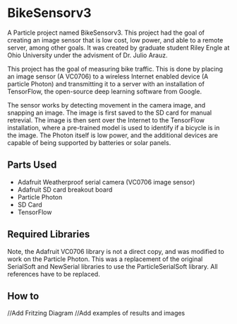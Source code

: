 # BikeSensorv3

A Particle project named BikeSensorv3. This project had the goal of creating an image sensor that is low cost, low power, and able to
a remote server, among other goals. It was created by graduate student Riley Engle at Ohio University under the advisment of 
Dr. Julio Arauz. 

This project has the goal of measuring bike traffic. This is done by placing an image sensor (A VC0706) to a wireless Internet enabled 
device (A particle Photon) and transmitting it to a server with an installation of TensorFlow, the open-source deep learning software 
from Google. 

The sensor works by detecting movement in the camera image, and snapping an image. The image is first saved to the SD card for manual
retrevial. The image is then sent over the Internet to the TensorFlow installation, where a pre-trained model is used to identify if a 
bicycle is in the image. The Photon itself is low power, and the additional devices are capable of being supported by batteries or solar
panels. 

## Parts Used
* Adafruit Weatherproof serial camera (VC0706 image sensor)
* Adafruit SD card breakout board
* Particle Photon
* SD Card
* TensorFlow

## Required Libraries
Note, the Adafruit VC0706 library is not a direct copy, and was modified to work on the Particle Photon. This was a replacement of the 
original SerialSoft and NewSerial libraries to use the ParticleSerialSoft library. All references have to be replaced. 

## How to 

//Add Fritzing Diagram
//Add examples of results and images
